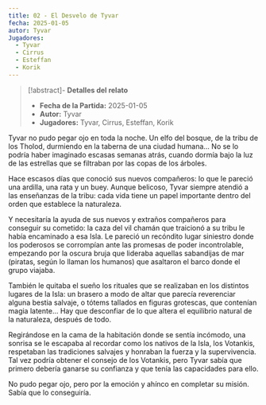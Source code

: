```yaml
---
title: 02 - El Desvelo de Tyvar
fecha: 2025-01-05
autor: Tyvar
Jugadores:
  - Tyvar
  - Cirrus
  - Esteffan
  - Korik
---
```


>[!abstract]- **Detalles del relato**
>  - **Fecha de la Partida:** 2025-01-05
>  - **Autor:** Tyvar
>  - **Jugadores:** Tyvar, Cirrus, Esteffan, Korik

Tyvar no pudo pegar ojo en toda la noche. Un elfo del bosque, de la tribu de los Tholod, durmiendo en la taberna de una ciudad humana... No se lo podría haber imaginado escasas semanas atrás, cuando dormía bajo la luz de las estrellas que se filtraban por las copas de los árboles.

Hace escasos días que conoció sus nuevos compañeros: lo que le pareció una ardilla, una rata y un buey. Aunque belicoso, Tyvar siempre atendió a las enseñanzas de la tribu: cada vida tiene un papel importante dentro del orden que establece la naturaleza.

Y necesitaría la ayuda de sus nuevos y extraños compañeros para conseguir su cometido: la caza del vil chamán que traicionó a su tribu le había encaminado a esa Isla. Le pareció un recóndito lugar siniestro donde los poderosos se corrompían ante las promesas de poder incontrolable, empezando por la oscura bruja que lideraba aquellas sabandijas de mar (piratas, según lo llaman los humanos) que asaltaron el barco donde el grupo viajaba.

También le quitaba el sueño los rituales que se realizaban en los distintos lugares de la Isla: un brasero a modo de altar que parecía reverenciar alguna bestia salvaje, o tótems tallados en figuras grotescas, que contenían magia latente... Hay que desconfiar de lo que altera el equilibrio natural de la naturaleza, después de todo.

Regirándose en la cama de la habitación donde se sentía incómodo, una sonrisa se le escapaba al recordar como los nativos de la Isla, los Votankis, respetaban las tradiciones salvajes y honraban la fuerza y la supervivencia. Tal vez podría obtener el consejo de los Votankis, pero Tyvar sabía que primero debería ganarse su confianza y que tenía las capacidades para ello. 

No pudo pegar ojo, pero por la emoción y ahínco en completar su misión. Sabía que lo conseguiría.